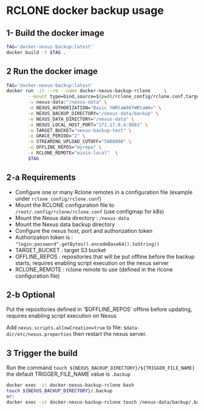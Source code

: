# RCLONE docker backup usage

## 1- Build the docker image

```bash
TAG='docker-nexus-backup:latest'
docker build -t $TAG .
```

## 2 Run the docker image

```bash
TAG='docker-nexus-backup:latest'
docker run -it --rm --name docker-nexus-backup-rclone     \
        --mount type=bind,source=$(pwd)/rclone_config/rclone.conf,target=/root/.config/rclone/rclone.conf,readonly \
        -v nexus-data:"/nexus-data" \
        -e NEXUS_AUTHORIZATION="Basic YWRtaW46YWRtaW4=" \
        -e NEXUS_BACKUP_DIRECTORY="/nexus-data/backup" \
        -e NEXUS_DATA_DIRECTORY="/nexus-data" \
        -e NEXUS_LOCAL_HOST_PORT="172.17.0.4:8081" \
        -e TARGET_BUCKET="nexus-backup-test" \
        -e GRACE_PERIOD="2" \
        -e STREAMING_UPLOAD_CUTOFF="5000000" \
        -e OFFLINE_REPOS="myrepo" \
        -e RCLONE_REMOTE="minio-local"  \
        $TAG
```

## 2-a Requirements

- Configure one or many Rclone remotes in a configuration file (example under `rclone_config/rclone.conf`)
- Mount the RCLONE configuration file to `/root/.config/rclone/rclone.conf` (use configmap for k8s)
- Mount the Nexus data directory : `/nexus-data`
- Mount the Nexus data backup directory
- Configure the nexus host, port and authorization token
- Authorization token is : `"login:password".getBytes().encodeBase64().toString()`
- TARGET_BUCKET : target S3 bucket
- OFFLINE_REPOS : repositories that will be put offline before the backup starts, requires enabling script execution on the nexus server
- RCLONE_REMOTE : rclone remote to use (defined in the rlcone configuration file)

## 2-b Optional

Put the repositories defined in '\$OFFLINE_REPOS' offline before updating, requires enabling script execution on Nexus

Add `nexus.scripts.allowCreation=true` to file: `$data-dir/etc/nexus.properties` then restart the nexus server.

## 3 Trigger the build

Run the command `touch ${NEXUS_BACKUP_DIRECTORY}/${TRIGGER_FILE_NAME}` the default TRIGGER_FILE_NAME value is `.backup`

```bash
docker exec -it docker-nexus-backup-rclone bash
touch ${NEXUS_BACKUP_DIRECTORY}/.backup
or:
docker exec -it docker-nexus-backup-rclone touch /nexus-data/backup/.backup
```
